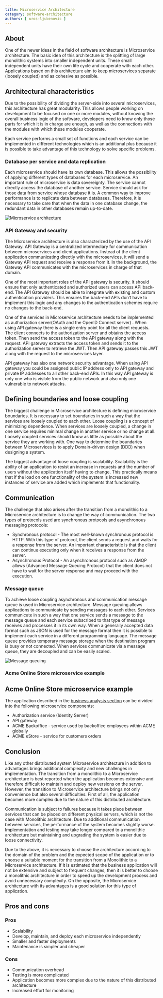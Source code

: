 ```yaml
---
title: Microservice Architecture
category: software-architecture
authors: [ uros-ljubenovic ]
---
```



## About

One of the newer ideas in the field of software architecture is Microservice architecture. The basic idea of this architecture is the splitting of large monolithic systems into smaller independent units. These small independent units have their own life cycle and cooperate with each other. Applications based on this architecture aim to keep microservices separate \(loosely coupled\) and as cohesive as possible.

## Architectural characteristics

Due to the possibility of dividing the server-side into several microservices, this architecture has great modularity. This allows people working on development to be focused on one or more modules, without knowing the overall business logic of the software, developers need to know only those parts for which it is in charge are enough, as well as the connections with the modules with which these modules cooperate.

Each service performs a small set of functions and each service can be implemented in different technologies which is an additional plus because it is possible to take advantage of this technology to solve specific problems.

### Database per service and data replication

Each microservice should have its own database. This allows the possibility of applying different types of databases for each microservice. An important rule of microservice is data sovereignty. The service cannot directly access the database of another service. Service should ask for those data from service whose database it is. A common way to improve performance is to replicate data between databases. Therefore, it is necessary to take care that when the data in one database change, the redundant data in other databases remain up-to-date.

![Microservice architecture]({{site.url}}/assets/microservices.png)


### API Gateway and security

The Microservice architecture is also characterized by the use of the API Gateway. API Gateway is a centralized intermediary for communication between microservices and client applications. Instead of the client application communicating directly with the microservices, it will send a Gateway API request and receive a response from it. In the background, the Gateway API communicates with the microservices in charge of that domain.

One of the most important roles of the API gateway is security. It should ensure that only authenticated and authorized users can access API back-end. The API Gateway should be able to integrate with existing and custom authentication providers. This ensures the back-end APIs don’t have to implement this logic and any changes to the authentication schemes require no changes to the back-end. 

One of the services in Microservice architecture needs to be implemented as authorization server\(OAuth and the OpenID Connect server\) . When using API gateway there is a single entry point for all the client requests. The client connects to the authorization server and obtains the access token. Then send the access token to the API gateway along with the request. API gateway extracts the access token and sends it to the authorization server to retrieve the JWT. Then API gateway passes this JWT along with the request to the microservices layer.

API gateway has also one network security advantage. When using API gateway you could be assigned public IP address only to API gateway and private IP addresses to all other back-end APIs. In this way API gateway is only one who is visible from the public network and also only one vulnerable to network attacks.

## Defining boundaries and loose coupling 

The biggest challenge in Microservice architecture is defining microservice boundaries. It is necessary to set boundaries in such a way that the services are loosely coupled to each other. Loose coupling is a concept of minimizing dependence. When services are loosely coupled, a change in one service requires minimal change in another service or no change at all. Loosely coupled services should know as little as possible about the service they are working with. One way to determine the boundaries between Microservices is to apply Domain-driven design \(DDD\) when designing a system.

The biggest advantage of loose coupling is scalability. Scalability is the ability of an application to resist an increase in requests and the number of users without the application itself having to change. This practically means that if the load on one functionality of the system is increased new instances of service are added which implements that functionality.

## Communication

The challenge that also arises after the transition from a monolithic to a Microservice architecture is to change the way of communication. The two types of protocols used are synchronous protocols and asynchronous messaging protocols:

* Synchronous protocol - The most well-known synchronous protocol is HTTP. With this type of protocol, the client sends a request and waits for a response from the server. An important characteristic  is that the client can continue executing only when it receives a response from the server.
* Asynchronous Protocol - An asynchronous protocol such as AMQP allows \(Advanced Message Queuing Protocol\) that the client does not have to wait for the server response and may proceed with the execution.

### Message queue

To achieve loose coupling asynchronous and communication message queue is used in Microservice architecture. Message queuing allows applications to communicate by sending messages to each other. Services communicate in such a way that one service sends a message to the message queue and each service subscribed to that type of message receives and processes it in its own way. When a generally accepted data format such as JSON is used for the message format then it is possible to implement each service in a different programming language. The message queue provides temporary message storage when the destination program is busy or not connected. When services communicate via a message queue, they are decoupled and can be easily scaled.  

![Message queuing]({{site.url}}/assets/queue.png)


### Acme Online Store microservice example
## Acme Online Store microservice example

The application described in the [business analysis section](https://app.gitbook.com/@atomiv/s/docs/~/drafts/-M8vZliLelYahqo4XEiC/business-analysis/overview) can be divided into the following microservice components:

* Authorization service \(Identity Server\)
* API gateway
* ACME Backoffice - service used by backoffice employees within ACME globally
* ACME eStore - service for customers orders

## Conclusion

Like any other distributed system Microservice architecture in addition to advantages brings additional complexity and new challenges in implementation. The transition from a monolithic to a Microservice architecture is best reported when the application becomes extensive and therefore difficult to maintain and deploy new versions on the server. However, the transition to Microservice architecture brings not only convenience but also several difficulties. First of all, the application becomes more complex due to the nature of this distributed architecture.

Communication is subject to failures because it takes place between services that can be placed on different physical servers, which is not the case with Monolithic architecture. Due to additional communication between services, the performance of the system becomes slightly worse. Implementation and testing may take longer compared to a monolithic architecture but maintaining and upgrading the system is easier due to loose connectivity.

Due to the above, it is necessary to choose the architecture according to the domain of the problem and the expected scope of the application or to choose a suitable moment for the transition from a Monolithic to a Microservice architecture. If it is estimated that the business application will not be extensive and subject to frequent changes, then it is better to choose a monolithic architecture in order to speed up the development process and avoid unnecessary complexity. On the opposite, the Microservice architecture with its advantages is a good solution for this type of application.

## Pros and cons

### Pros

* Scalability
* Develop, maintain, and deploy each microservice independently
* Smaller and faster deployments
* Maintenance is simpler and cheaper

### Cons

* Communication overhead
* Testing is more complicated
* Application becomes more complex due to the nature of this distributed architecture
* Increased effort for monitoring



